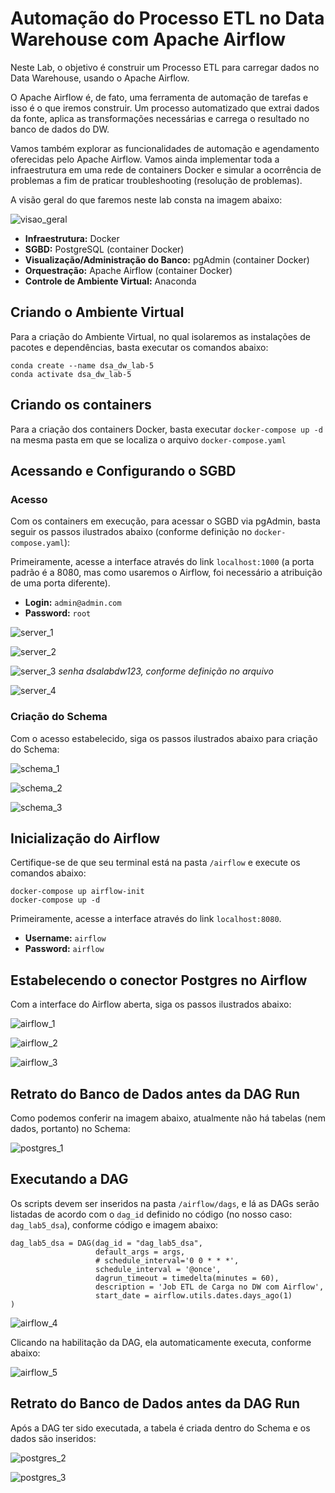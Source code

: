 # Automação do Processo ETL no Data Warehouse com Apache Airflow

Neste Lab, o objetivo é construir um Processo ETL para carregar dados no Data Warehouse, usando o Apache Airflow.

O Apache Airflow é, de fato, uma ferramenta de automação de tarefas e isso é o que iremos construir. Um processo automatizado que extrai dados da fonte, aplica as transformações necessárias e carrega o resultado no banco de dados do DW. 

Vamos também explorar as funcionalidades de automação e agendamento oferecidas pelo Apache Airflow. Vamos ainda implementar toda a infraestrutura em uma rede de containers Docker e simular a ocorrência de problemas a fim de praticar troubleshooting (resolução de problemas).

A visão geral do que faremos neste lab consta na imagem abaixo:

![visao_geral](./images/visao_geral.png)

- **Infraestrutura:** Docker
- **SGBD:** PostgreSQL (container Docker)
- **Visualização/Administração do Banco:** pgAdmin (container Docker)
- **Orquestração:** Apache Airflow (container Docker)
- **Controle de Ambiente Virtual:** Anaconda

## Criando o Ambiente Virtual

Para a criação do Ambiente Virtual, no qual isolaremos as instalações de pacotes e dependências, basta executar os comandos abaixo:

```
conda create --name dsa_dw_lab-5
conda activate dsa_dw_lab-5
```

## Criando os containers

Para a criação dos containers Docker, basta executar `docker-compose up -d` na mesma pasta em que se localiza o arquivo `docker-compose.yaml`

## Acessando e Configurando o SGBD

### Acesso

Com os containers em execução, para acessar o SGBD via pgAdmin, basta seguir os passos ilustrados abaixo (conforme definição no `docker-compose.yaml`):

Primeiramente, acesse a interface através do link `localhost:1000` (a porta padrão é a 8080, mas como usaremos o Airflow, foi necessário a atribuição de uma porta diferente).

- **Login:** `admin@admin.com`
- **Password:** `root`

![server_1](./images/server_1.png)

![server_2](./images/server_2.png)

![server_3](./images/server_3.png)
*senha dsalabdw123, conforme definição no arquivo* 

![server_4](./images/server_4.png)

### Criação do Schema

Com o acesso estabelecido, siga os passos ilustrados abaixo para criação do Schema:

![schema_1](./images/schema_1.png)

![schema_2](./images/schema_2.png)

![schema_3](./images/schema_3.png)

## Inicialização do Airflow

Certifique-se de que seu terminal está na pasta `/airflow` e execute os comandos abaixo:

```
docker-compose up airflow-init
docker-compose up -d
```

Primeiramente, acesse a interface através do link `localhost:8080`.

- **Username:** `airflow`
- **Password:** `airflow`

## Estabelecendo o conector Postgres no Airflow

Com a interface do Airflow aberta, siga os passos ilustrados abaixo:

![airflow_1](./images/airflow_1.png)

![airflow_2](./images/airflow_2.png)

![airflow_3](./images/airflow_3.png)

## Retrato do Banco de Dados antes da DAG Run

Como podemos conferir na imagem abaixo, atualmente não há tabelas (nem dados, portanto) no Schema:

![postgres_1](./images/postgres_1.png)

## Executando a DAG

Os scripts devem ser inseridos na pasta `/airflow/dags`, e lá as DAGs serão listadas de acordo com o `dag_id` definido no código (no nosso caso: `dag_lab5_dsa`), conforme código e imagem abaixo:

```
dag_lab5_dsa = DAG(dag_id = "dag_lab5_dsa",
                   default_args = args,
                   # schedule_interval='0 0 * * *',
                   schedule_interval = '@once',  
                   dagrun_timeout = timedelta(minutes = 60),
                   description = 'Job ETL de Carga no DW com Airflow',
                   start_date = airflow.utils.dates.days_ago(1)
)
```

![airflow_4](./images/airflow_4.png)

Clicando na habilitação da DAG, ela automaticamente executa, conforme abaixo:

![airflow_5](./images/airflow_5.png)

## Retrato do Banco de Dados antes da DAG Run

Após a DAG ter sido executada, a tabela é criada dentro do Schema e os dados são inseridos:

![postgres_2](./images/postgres_2.png)

![postgres_3](./images/postgres_3.png)